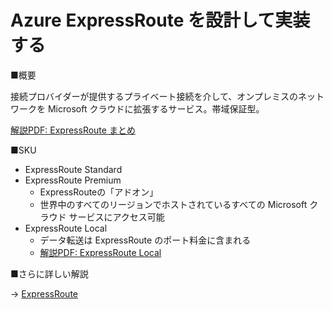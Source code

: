 # Azure ExpressRoute を設計して実装する

■概要

接続プロバイダーが提供するプライベート接続を介して、オンプレミスのネットワークを Microsoft クラウドに拡張するサービス。帯域保証型。

[解説PDF: ExpressRoute まとめ](../AZ-500/pdf/mod2/ExpressRouteまとめ.pdf)

■SKU

- ExpressRoute Standard
- ExpressRoute Premium
  - ExpressRouteの「アドオン」
  - 世界中のすべてのリージョンでホストされているすべての Microsoft クラウド サービスにアクセス可能
- ExpressRoute Local
  - データ転送は ExpressRoute のポート料金に含まれる
  - [解説PDF: ExpressRoute Local](../network/ExpressRoute%20Local.pdf)

■さらに詳しい解説

→ [ExpressRoute](expressroute.md)
